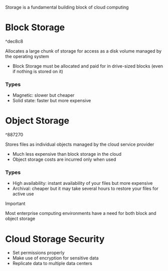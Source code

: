 Storage is a fundamental building block of cloud computing

# Block Storage

^dec8c8

Allocates a large chunk of storage for access as a disk volume managed by the operating system
- Block Storage must be allocated and paid for in drive-sized blocks (even if nothing is stored on it)

### Types

- Magnetic: slower but cheaper
- Solid state: faster but more expensive
# Object Storage

^887270

Stores files as individual objects managed by the cloud service provider
- Much less expensive than block storage in the cloud
- Object storage costs are incurred only when used

### Types

- High availability: instant availability of your files but more expensive
- Archival: cheaper but it may take several hours to restore your files for active use



> [!important]
> Most enterprise computing environments have a need for both block and object storage

# **Cloud Storage Security**

- Set permissions properly
- Make use of encryption for sensitive data
- Replicate data to multiple data centers
